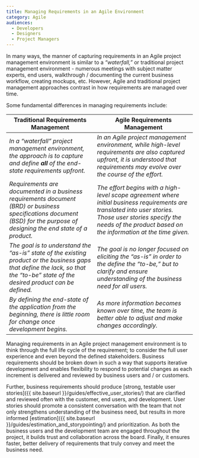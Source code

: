 ```yaml
---
title: Managing Requirements in an Agile Environment
category: Agile
audiences:
  - Developers
  - Designers
  - Project Managers
---
```


<style>
  table {
    width: 100%;
    table-layout: fixed;
  }
</style>

In many ways, the manner of capturing requirements in an Agile project management environment is similar to a *“waterfall,”* or traditional project management environment - numerous meetings with subject matter experts, end users, walkthrough / documenting the current business workflow, creating mockups, etc. However, Agile and traditional project management approaches contrast in how requirements are managed over time.

Some fundamental differences in managing requirements include:

| **Traditional Requirements Management** | **Agile Requirements Management**
|---------------|---------------|
| *In a “waterfall” project management environment, the approach is to capture and define **all** of the end-state requirements upfront.* | *In an Agile project management environment, while high-level requirements are also captured upfront, it is understood that requirements may evolve over the course of the effort.*
| *Requirements are documented in a business requirements document (BRD) or business specifications document (BSD) for the purpose of designing the end state of a product.* | *The effort begins with a high-level scope agreement where initial business requirements are translated into user stories. Those user stories specify the needs of the product based on the information at the time given.*
| *The goal is to understand the “as-is” state of the existing product or the business gaps that define the lack, so that the “to-be” state of the desired product can be defined.* | *The goal is no longer focused on eliciting the “as-is” in order to the define the “to-be,” but to clarify and ensure understanding of the business need for all users.*
| *By defining the end-state of the application from the beginning, there is little room for change once development begins.* | *As more information becomes known over time, the team is better able to adjust and make changes accordingly.*

Managing requirements in an Agile project management environment is to think through the full life cycle of the requirement; to consider the full user experience and even beyond the defined stakeholders. Business requirements should be broken down in such a way that supports iterative development and enables flexibility to respond to potential changes as each increment is delivered and reviewed by business users and / or customers.

Further, business requirements should produce [strong, testable user stories]({{ site.baseurl }}/guides/effective_user_stories/) that are clarified and reviewed often with the customer, end users, and development. User stories should promote a consistent conversation with the team that not only strengthens understanding of the business need, but results in more informed [estimation]({{ site.baseurl }}/guides/estimation_and_storypointing/) and prioritization. As both the business users and the development team are engaged throughout the project, it builds trust and collaboration across the board. Finally, it ensures faster, better delivery of requirements that truly convey and meet the business need.
